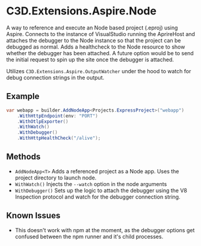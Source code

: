 # C3D.Extensions.Aspire.Node

A way to reference and execute an Node based project (.eproj) using Aspire.
Connects to the instance of VisualStudio running the AprireHost and attaches the debugger to the Node instance so that the project can be debugged as normal.
Adds a healthcheck to the Node resource to show whether the debugger has been attached.
A future option would be to send the initial request to spin up the site once the debugger is attached.

Utilizes `C3D.Extensions.Aspire.OutputWatcher` under the hood to watch for debug connection strings in the output.

## Example
```cs
var webapp = builder.AddNodeApp<Projects.ExpressProject>("webapp")
    .WithHttpEndpoint(env: "PORT")
    .WithOtlpExporter()
    .WithWatch()
    .WithDebugger()
    .WithHttpHealthCheck("/alive");
```

## Methods
- `AddNodeApp<T>` Adds a referenced project as a Node app. Uses the project directory to launch node.
- `WithWatch()` Injects the `--watch` option in the node arguments
- `WithDebugger()` Sets up the logic to attach the debugger using the V8 Inspection protocol and watch for the debugger connection string.

## Known Issues
- This doesn't work with npm at the moment, as the debugger options get confused between the npm runner and it's child processes.
